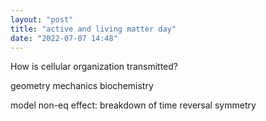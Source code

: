 ```yaml
---
layout: "post"
title: "active and living matter day"
date: "2022-07-07 14:48"
---
```


How is cellular organization transmitted?

geometry mechanics biochemistry

model non-eq effect: breakdown of time reversal symmetry
